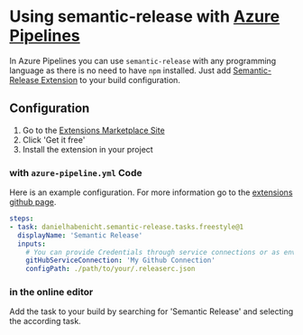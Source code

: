 # Using semantic-release with [Azure Pipelines](https://docs.microsoft.com/en-us/azure/devops/pipelines/?view=azure-devops)

In Azure Pipelines you can use `semantic-release` with any programming language as there is no need to have `npm` installed. Just add [Semantic-Release Extension](https://marketplace.visualstudio.com/items?itemName=danielhabenicht.semantic-release) to your build configuration.

## Configuration

1. Go to the [Extensions Marketplace Site](https://marketplace.visualstudio.com/items?itemName=danielhabenicht.semantic-release)
2. Click 'Get it free' 
3. Install the extension in your project

### with `azure-pipeline.yml` Code

Here is an example configuration. For more information go to the [extensions github page](https://github.com/DanielHabenicht/AzurePipelines-SemanticRelease).
```yml
steps:
- task: danielhabenicht.semantic-release.tasks.freestyle@1
  displayName: 'Semantic Release'
  inputs:
    # You can provide Credentials through service connections or as environment variables (make sure to set them before executing this task)
    gitHubServiceConnection: 'My Github Connection'
    configPath: ./path/to/your/.releaserc.json
```

### in the online editor

Add the task to your build by searching for 'Semantic Release' and selecting the according task.
